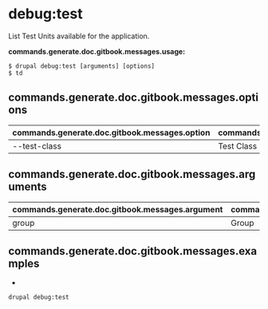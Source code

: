 # debug:test
List Test Units available for the application.

**commands.generate.doc.gitbook.messages.usage:**
```
$ drupal debug:test [arguments] [options]
$ td
```

## commands.generate.doc.gitbook.messages.options
commands.generate.doc.gitbook.messages.option | commands.generate.doc.gitbook.messages.details
-------|-------------
--test-class | Test Class

## commands.generate.doc.gitbook.messages.arguments
commands.generate.doc.gitbook.messages.argument | commands.generate.doc.gitbook.messages.details
---------|-------------
group | Group

## commands.generate.doc.gitbook.messages.examples
* 
```
drupal debug:test
```
